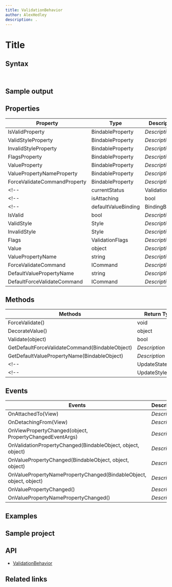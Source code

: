 ```yaml
---
title: ValidationBehavior
author: AlexHedley
description: .
---
```


# Title

<!-- Describe your control -->

## Syntax

```xaml

```

```csharp

```

## Sample output

<!-- Image/Text can show the output of the control/helper -->

## Properties

| Property | Type | Description |
| -- | -- | -- |
| IsValidProperty | BindableProperty | *Description* |
| ValidStyleProperty | BindableProperty | *Description* |
| InvalidStyleProperty | BindableProperty | *Description* |
| FlagsProperty | BindableProperty | *Description* |
| ValueProperty | BindableProperty | *Description* |
| ValuePropertyNameProperty | BindableProperty | *Description* |
| ForceValidateCommandProperty | BindableProperty | *Description* |
<!-- | currentStatus | ValidationFlags | *Description* | -->
<!-- | isAttaching | bool | *Description* | -->
<!-- | defaultValueBinding | BindingBase | *Description* | -->
| IsValid | bool | *Description* |
| ValidStyle | Style | *Description* |
| InvalidStyle | Style | *Description* |
| Flags | ValidationFlags | *Description* |
| Value | object | *Description* |
| ValuePropertyName | string | *Description* |
| ForceValidateCommand | ICommand | *Description* |
| DefaultValuePropertyName | string | *Description* |
| DefaultForceValidateCommand | ICommand | *Description* |

## Methods

| Methods | Return Type | Description |
| -- | -- | -- |
| ForceValidate() | void | *Description* |
| DecorateValue() | object | *Description* |
| Validate(object) | bool | *Description* |
| GetDefaultForceValidateCommand(BindableObject) | *Description* |
| GetDefaultValuePropertyName(BindableObject) | *Description* |
<!-- | UpdateState(bool) | *Description* | -->
<!-- | UpdateStyle() | *Description* | -->

## Events

| Events | Description |
| -- | -- |
| OnAttachedTo(View) | *Description* |
| OnDetachingFrom(View) | *Description* |
| OnViewPropertyChanged(object, PropertyChangedEventArgs) | *Description* |
| OnValidationPropertyChanged(BindableObject, object, object) | *Description* |
| OnValuePropertyChanged(BindableObject, object, object) | *Description* |
| OnValuePropertyNamePropertyChanged(BindableObject, object, object) | *Description* |
| OnValuePropertyChanged() | *Description* |
| OnValuePropertyNamePropertyChanged() | *Description* |

## Examples

<!-- All control/helper must at least have an example to show the use of Properties and Methods in your control/helper with the output -->

## Sample project

<!-- Link to the sample page in the Xamarin community toolkit sample app -->
<!-- [control/helper name sample page Source](sample-page-link). You can see this element in action in the [Xamarin community toolkit sample app](https://github.com/xamarin/XamarinCommunityToolkit/tree/main/XamarinCommunityToolkitSample). -->

## API

- [ValidationBehavior](https://github.com/xamarin/XamarinCommunityToolkit/blob/main/XamarinCommunityToolkit/Behaviors/ValidationBehavior.shared.cs)

## Related links

<!-- Optional -->

<!-- - [Topic 1](link) -->
<!-- - [Topic 2](link) -->
